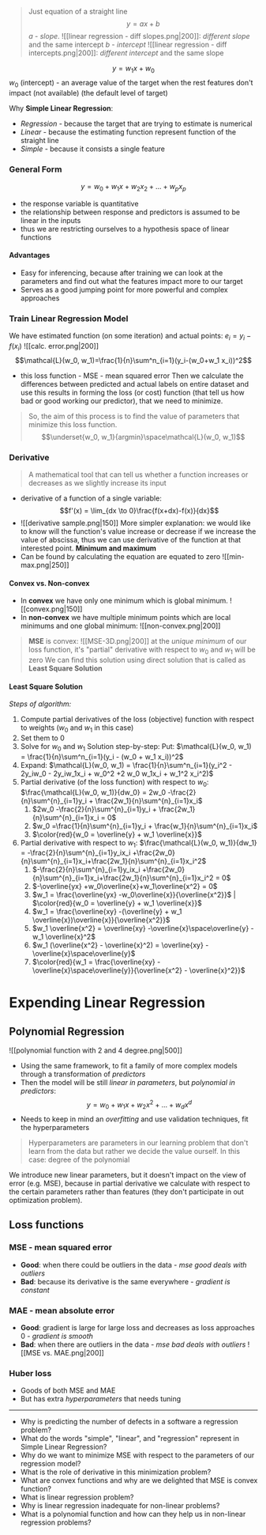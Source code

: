 > Just equation of a straight line
$$y=ax+b$$
$a$ - *slope*. 
![[linear regression - diff slopes.png|200]]: *different slope* and the same intercept
$b$ - *intercept*
![[linear regression - diff intercepts.png|200]]: *different intercept* and the same slope

$$y=w_1 x + w_0$$
$w_0$ (intercept) - an average value of the target when the rest features don't impact (not available) (the default level of target)

Why **Simple Linear Regression**:
- *Regression* - because the target that are trying to estimate is numerical
- *Linear* - because the estimating function represent function of the straight line
- *Simple* - because it consists a single feature

### General Form
$$y=w_0 + w_1x+w_2x_2+...+w_px_p$$
- the response variable is quantitative
- the relationship between response and predictors is assumed to be linear in the inputs
- thus we are restricting ourselves to a hypothesis space of linear functions

#### Advantages
- Easy for inferencing, because after training we can look at the parameters and find out what the features impact more to our target
- Serves as a good jumping point for more powerful and complex approaches

### Train Linear Regression Model
We have estimated function (on some iteration) and actual points:
$e_i = y_i - f(x_i)$ ![[calc. error.png|200]]
$$\mathcal{L}(w_0, w_1)=\frac{1}{n}\sum^n_{i=1}(y_i-(w_0+w_1 x_i))^2$$
- this loss function - MSE - mean squared error
Then we calculate the differences between predicted and actual labels on entire dataset and use this results in forming the loss (or cost) function (that tell us how bad or good working our predictor), that we need to minimize. 
> So, the aim of this process is to find the value of parameters that minimize this loss function. 
$$\underset{w_0, w_1}{argmin}\space\mathcal{L}(w_0, w_1)$$

### Derivative
> A mathematical tool that can tell us whether a function increases or decreases as we slightly increase its input
- derivative of a function of a single variable: $$f'(x) = \lim_{dx \to 0}\frac{f(x+dx)-f(x)}{dx}$$
- ![[derivative sample.png|150]]
  More simpler explanation: we would like to know will the function's value increase or decrease if we increase the value of abscissa, thus we can use derivative of the function at that interested point.
**Minimum and maximum**
- Can be found by calculating the equation are equated to zero
![[min-max.png|250]]
#### Convex vs. Non-convex
- In **convex** we have only one minimum which is global minimum.
  ![[convex.png|150]]
- In **non-convex** we have multiple minimum points which are local minimums and one global minimum:
   ![[non-convex.png|200]]

> **MSE** is convex: ![[MSE-3D.png|200]]
> at the *unique minimum* of our loss function, it's "partial" derivative with respect to $w_0$ and $w_1$ will be zero
> We can find this solution using direct solution that is called as **Least Square Solution**

#### Least Square Solution
*Steps of algorithm:*
1. Compute partial derivatives of the loss (objective) function with respect to weights ($w_0$ and $w_1$ in this case)
2. Set them to $0$
3. Solve for $w_0$ and $w_1$
Solution step-by-step:
Put: $\mathcal{L}(w_0, w_1) = \frac{1}{n}\sum^n_{i=1}(y_i - (w_0 + w_1 x_i))^2$
1. Expand: $\mathcal{L}(w_0, w_1) = \frac{1}{n}\sum^n_{i=1}(y_i^2 - 2y_iw_0 - 2y_iw_1x_i + w_0^2 +2 w_0 w_1x_i + w_1^2 x_i^2)$ 
2. Partial derivative (of the loss function) with respect to $w_0$: $\frac{\mathcal{L}(w_0, w_1)}{dw_0} = 2w_0 -\frac{2}{n}\sum^{n}_{i=1}y_i + \frac{2w_1}{n}\sum^{n}_{i=1}x_i$    
	1. $2w_0 -\frac{2}{n}\sum^{n}_{i=1}y_i + \frac{2w_1}{n}\sum^{n}_{i=1}x_i = 0$
	2. $w_0 =\frac{1}{n}\sum^{n}_{i=1}y_i + \frac{w_1}{n}\sum^{n}_{i=1}x_i$
	3. $\color{red}{w_0 = \overline{y} + w_1 \overline{x}}$ 
3. Partial derivative with respect to $w_1$: $\frac{\mathcal{L}(w_0, w_1)}{dw_1} = -\frac{2}{n}\sum^{n}_{i=1}y_ix_i +\frac{2w_0}{n}\sum^{n}_{i=1}x_i+\frac{2w_1}{n}\sum^{n}_{i=1}x_i^2$
	1. $-\frac{2}{n}\sum^{n}_{i=1}y_ix_i +\frac{2w_0}{n}\sum^{n}_{i=1}x_i+\frac{2w_1}{n}\sum^{n}_{i=1}x_i^2 = 0$
	2. $-\overline{yx} +w_0\overline{x}+w_1\overline{x^2} = 0$ 
	3. $w_1 = \frac{\overline{yx} -w_0\overline{x}}{\overline{x^2}}$ | $\color{red}{w_0 = \overline{y} + w_1 \overline{x}}$
	4. $w_1 = \frac{\overline{xy} -(\overline{y} + w_1 \overline{x})\overline{x}}{\overline{x^2}}$
	5. $w_1 \overline{x^2} = \overline{xy} -\overline{x}\space\overline{y} - w_1 \overline{x}^2$
	6. $w_1 (\overline{x^2} - \overline{x}^2) = \overline{xy} -\overline{x}\space\overline{y}$
	7. $\color{red}{w_1 = \frac{\overline{xy} -\overline{x}\space\overline{y}}{\overline{x^2} - \overline{x}^2}}$

# Expending Linear Regression
## Polynomial Regression
![[polynomial function with 2 and 4 degree.png|500]]
- Using the same framework, to fit a family of more complex models through a transformation of *predictors*
- Then the model will be still *linear in parameters*, but *polynomial in predictors*: $$y=w_0 + w_1x+w_2x^2+...+w_dx^d$$
- Needs to keep in mind an *overfitting* and use validation techniques, fit the hyperparameters
> Hyperparameters are parameters in our learning problem that don't learn from the data but rather we decide the value ourself. In this case: degree of the polynomial

We introduce new linear parameters, but it doesn't impact on the view of error (e.g. MSE), because in partial derivative we calculate with respect to the certain parameters rather than features (they don't participate in out optimization problem).

## Loss functions
### MSE - mean squared error
- **Good**: when there could be outliers in the data - *mse good deals with outliers*
- **Bad**: because its derivative is the same everywhere - *gradient is constant*
### MAE - mean absolute error
- **Good**: gradient is large for large loss and decreases as loss approaches 0 - *gradient is smooth*
- **Bad**: when there are outliers in the data - *mse bad deals with outliers*
![[MSE vs. MAE.png|200]]
### Huber loss
- Goods of both MSE and MAE
- But has extra *hyperparameters* that needs tuning
---
- Why is predicting the number of defects in a software a regression problem?
- What do the words "simple", "linear", and "regression" represent in Simple Linear Regression?
- Why do we want to minimize MSE with respect to the parameters of our regression model?
- What is the role of derivative in this minimization problem?
- What are convex functions and why are we delighted that MSE is convex function?
- What is linear regression problem?
- Why is linear regression inadequate for non-linear problems?
- What is a polynomial function and how can they help us in non-linear regression problems?